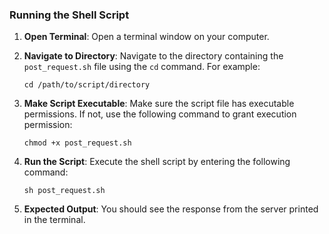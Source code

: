 
### Running the Shell Script

1.  **Open Terminal**: Open a terminal window on your computer.
    
2.  **Navigate to Directory**: Navigate to the directory containing the `post_request.sh` file using the `cd` command. For example:
    
    `cd /path/to/script/directory` 
    
3.  **Make Script Executable**: Make sure the script file has executable permissions. If not, use the following command to grant execution permission:

    `chmod +x post_request.sh` 
    
4.  **Run the Script**: Execute the shell script by entering the following command:
    
    `sh post_request.sh` 
    
5.  **Expected Output**: You should see the response from the server printed in the terminal.